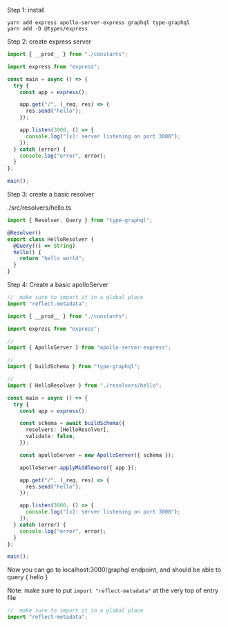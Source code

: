 Step 1: install

```
yarn add express apollo-server-express graphql type-graphql
yarn add -D @types/express
```

Step 2: create express server

```ts
import { __prod__ } from "./constants";

import express from "express";

const main = async () => {
  try {
    const app = express();

    app.get("/", (_req, res) => {
      res.send("hello");
    });

    app.listen(3000, () => {
      console.log("[x]: server listening on port 3000");
    });
  } catch (error) {
    console.log("error", error);
  }
};

main();
```

Step 3: create a basic resolver

./src/resolvers/hello.ts

```ts
import { Resolver, Query } from "type-graphql";

@Resolver()
export class HelloResolver {
  @Query(() => String)
  hello() {
    return "hello world";
  }
}
```

Step 4: Create a basic apolloServer

```ts
//  make sure to import it in a global place
import "reflect-metadata";

import { __prod__ } from "./constants";

import express from "express";

//
import { ApolloServer } from "apollo-server-express";

//
import { buildSchema } from "type-graphql";

//
import { HelloResolver } from "./resolvers/hello";

const main = async () => {
  try {
    const app = express();

    const schema = await buildSchema({
      resolvers: [HelloResolver],
      validate: false,
    });

    const apolloServer = new ApolloServer({ schema });

    apolloServer.applyMiddleware({ app });

    app.get("/", (_req, res) => {
      res.send("hello");
    });

    app.listen(3000, () => {
      console.log("[x]: server listening on port 3000");
    });
  } catch (error) {
    console.log("error", error);
  }
};

main();
```

Now you can go to localhost:3000/graphql endpoint, and should be able to query { hello }

Note:
make sure to put `import "reflect-metadata"` at the very top of entry file

```ts
//  make sure to import it in a global place
import "reflect-metadata";
```
